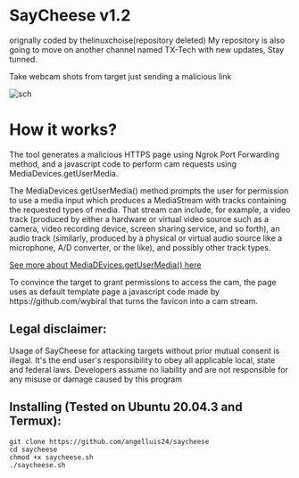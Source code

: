 # SayCheese v1.2

orignally coded by thelinuxchoise(repository deleted)
My repository is also going to move on another channel named TX-Tech with new updates, Stay tunned.

Take webcam shots from target just sending a malicious link

![sch](https://user-images.githubusercontent.com/34893261/81830116-10add880-9512-11ea-946e-3643db8c1bba.png)

# How it works?
<p>The tool generates a malicious HTTPS page using Ngrok Port Forwarding method, and a javascript code to perform cam requests using MediaDevices.getUserMedia. </p>

<p>The MediaDevices.getUserMedia() method prompts the user for permission to use a media input which produces a MediaStream with tracks containing the requested types of media. That stream can include, for example, a video track (produced by either a hardware or virtual video source such as a camera, video recording device, screen sharing service, and so forth), an audio track (similarly, produced by a physical or virtual audio source like a microphone, A/D converter, or the like), and possibly other track types. </p>

[See more about MediaDEvices.getUserMedia() here](https://developer.mozilla.org/en-US/docs/Web/API/MediaDevices/getUserMedia)
<p> To convince the target to grant permissions to access the cam, the page uses as default template page a javascript code made by https://github.com/wybiral that turns the favicon into a cam stream.</p>

## Legal disclaimer:

Usage of SayCheese for attacking targets without prior mutual consent is illegal. It's the end user's responsibility to obey all applicable local, state and federal laws. Developers assume no liability and are not responsible for any misuse or damage caused by this program 
## Installing (Tested on Ubuntu 20.04.3 and Termux):

```
git clone https://github.com/angelluis24/saycheese
cd saycheese
chmod +x saycheese.sh
./saycheese.sh
```

